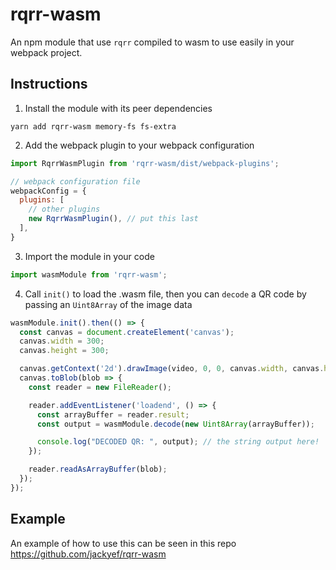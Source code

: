 # rqrr-wasm

An npm module that use `rqrr` compiled to wasm to use easily in your webpack project.

## Instructions
1. Install the module with its peer dependencies
```
yarn add rqrr-wasm memory-fs fs-extra
```

2. Add the webpack plugin to your webpack configuration
```javascript
import RqrrWasmPlugin from 'rqrr-wasm/dist/webpack-plugins';

// webpack configuration file
webpackConfig = {
  plugins: [
    // other plugins
    new RqrrWasmPlugin(), // put this last
  ],
}
```

3. Import the module in your code
```javascript
import wasmModule from 'rqrr-wasm';
```

4. Call `init()` to load the .wasm file, then you can `decode` a QR code by passing an `Uint8Array` of the image data
```javascript
wasmModule.init().then(() => {
  const canvas = document.createElement('canvas');
  canvas.width = 300;
  canvas.height = 300;

  canvas.getContext('2d').drawImage(video, 0, 0, canvas.width, canvas.height);
  canvas.toBlob(blob => {
    const reader = new FileReader();

    reader.addEventListener('loadend', () => {
      const arrayBuffer = reader.result;
      const output = wasmModule.decode(new Uint8Array(arrayBuffer));

      console.log("DECODED QR: ", output); // the string output here!
    });

    reader.readAsArrayBuffer(blob);
  });
});
```

## Example
An example of how to use this can be seen in this repo https://github.com/jackyef/rqrr-wasm
